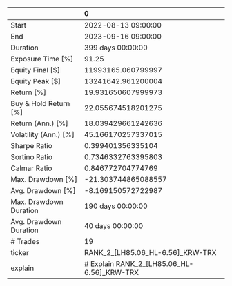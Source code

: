 |                        | 0                                          |
|:-----------------------|:-------------------------------------------|
| Start                  | 2022-08-13 09:00:00                        |
| End                    | 2023-09-16 09:00:00                        |
| Duration               | 399 days 00:00:00                          |
| Exposure Time [%]      | 91.25                                      |
| Equity Final [$]       | 11993165.060799997                         |
| Equity Peak [$]        | 13241642.961200004                         |
| Return [%]             | 19.931650607999973                         |
| Buy & Hold Return [%]  | 22.055674518201275                         |
| Return (Ann.) [%]      | 18.039429661242636                         |
| Volatility (Ann.) [%]  | 45.166170257337015                         |
| Sharpe Ratio           | 0.399401356335104                          |
| Sortino Ratio          | 0.7346332763395803                         |
| Calmar Ratio           | 0.846772704774769                          |
| Max. Drawdown [%]      | -21.303744865088557                        |
| Avg. Drawdown [%]      | -8.169150572722987                         |
| Max. Drawdown Duration | 190 days 00:00:00                          |
| Avg. Drawdown Duration | 40 days 00:00:00                           |
| # Trades               | 19                                         |
| ticker                 | RANK_2_[LH85.06_HL-6.56]_KRW-TRX           |
| explain                | # Explain RANK_2_[LH85.06_HL-6.56]_KRW-TRX |